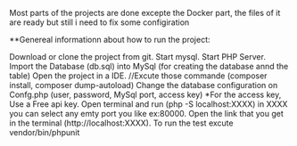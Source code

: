 Most parts of the projects are done excepte the Docker part, 
the files of it are ready but still i need to fix some configiration

**Genereal informationn about how to run the project: 

Download or clone the project from git.
Start mysql.
Start PHP Server.
Import the Database (db.sql) into MySql (for creating the database annd the table)
Open the project in a IDE.
//Excute those commande (composer install, composer dump-autoload)
Change the database configuration on Confg.php (user, password, MySql port, access key)
    *For the access key, Use a Free api key. 
Open terminal and run (php -S localhost:XXXX) in XXXX you can select any emty port you like ex:80000.
Open the link that you get in the terminal (http://localhost:XXXX).
To run the test excute vendor/bin/phpunit